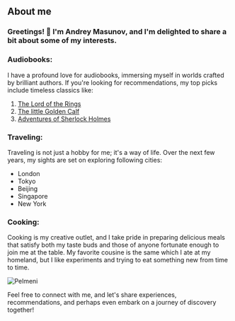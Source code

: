 ## About me

### Greetings! 👋 I'm Andrey Masunov, and I'm delighted to share a bit about some of my interests.

### Audiobooks:
I have a profound love for audiobooks, immersing myself in worlds crafted by brilliant authors. If you're looking for recommendations, my top picks include timeless classics like:
1. [The Lord of the Rings](https://en.wikipedia.org/wiki/The_Lord_of_the_Rings)
2. [The little Golden Calf](https://en.wikipedia.org/wiki/The_Little_Golden_Calf)
3. [Adventures of Sherlock Holmes](https://en.wikipedia.org/wiki/Sherlock_Holmes)

### Traveling:
Traveling is not just a hobby for me; it's a way of life. Over the next few years, my sights are set on exploring following cities:
* London 
* Tokyo
* Beijing
* Singapore
* New York

### Cooking:
Cooking is my creative outlet, and I take pride in preparing delicious meals that satisfy both my taste buds and those of anyone fortunate enough to join me at the table.
My favorite cousine is the same which I ate at my homeland, but I like experiments and trying to eat something new from time to time.

![Pelmeni](https://upload.wikimedia.org/wikipedia/commons/thumb/d/df/Pelmeni_Russian.jpg/1920px-Pelmeni_Russian.jpg)

Feel free to connect with me, and let's share experiences, recommendations, and perhaps even embark on a journey of discovery together!

